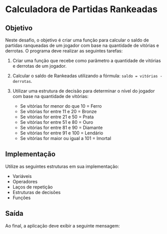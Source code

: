 # Calculadora de Partidas Rankeadas

## Objetivo

Neste desafio, o objetivo é criar uma função para calcular o saldo de partidas ranqueadas de um jogador com base na quantidade de vitórias e derrotas. O programa deve realizar as seguintes tarefas:

1. Criar uma função que recebe como parâmetro a quantidade de vitórias e derrotas de um jogador.
2. Calcular o saldo de Rankeadas utilizando a fórmula: `saldo = vitórias - derrotas`.
3. Utilizar uma estrutura de decisão para determinar o nível do jogador com base na quantidade de vitórias:

   - Se vitórias for menor do que 10 = Ferro
   - Se vitórias for entre 11 e 20 = Bronze
   - Se vitórias for entre 21 e 50 = Prata
   - Se vitórias for entre 51 e 80 = Ouro
   - Se vitórias for entre 81 e 90 = Diamante
   - Se vitórias for entre 91 e 100 = Lendário
   - Se vitórias for maior ou igual a 101 = Imortal

## Implementação

Utilize as seguintes estruturas em sua implementação:

- Variáveis
- Operadores
- Laços de repetição
- Estruturas de decisões
- Funções

## Saída

Ao final, a aplicação deve exibir a seguinte mensagem:

